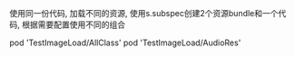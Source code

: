 使用同一份代码,  加载不同的资源, 使用s.subspec创建2个资源bundle和一个代码, 根据需要配置使用不同的组合   

   
 pod 'TestImageLoad/AllClass'
 pod 'TestImageLoad/AudioRes'
